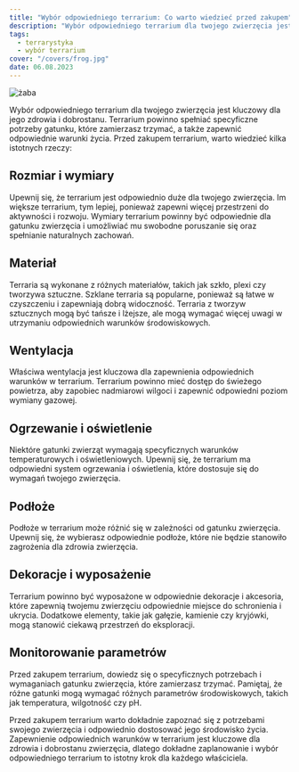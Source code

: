 ```yaml
---
title: "Wybór odpowiedniego terrarium: Co warto wiedzieć przed zakupem"
description: "Wybór odpowiedniego terrarium dla twojego zwierzęcia jest kluczowy dla jego zdrowia i dobrostanu. Terrarium powinno spełniać specyficzne potrzeby gatunku, które zamierzasz trzymać, a także zapewnić odpowiednie warunki życia."
tags:
  - terrarystyka
  - wybór terrarium
cover: "/covers/frog.jpg"
date: 06.08.2023
---
```


![żaba](/covers/frog.jpg)

Wybór odpowiedniego terrarium dla twojego zwierzęcia jest kluczowy dla jego zdrowia i dobrostanu. Terrarium powinno spełniać specyficzne potrzeby gatunku, które zamierzasz trzymać, a także zapewnić odpowiednie warunki życia. Przed zakupem terrarium, warto wiedzieć kilka istotnych rzeczy:

## Rozmiar i wymiary

Upewnij się, że terrarium jest odpowiednio duże dla twojego zwierzęcia. Im większe terrarium, tym lepiej, ponieważ zapewni więcej przestrzeni do aktywności i rozwoju. Wymiary terrarium powinny być odpowiednie dla gatunku zwierzęcia i umożliwiać mu swobodne poruszanie się oraz spełnianie naturalnych zachowań.

## Materiał

Terraria są wykonane z różnych materiałów, takich jak szkło, plexi czy tworzywa sztuczne. Szklane terraria są popularne, ponieważ są łatwe w czyszczeniu i zapewniają dobrą widoczność. Terraria z tworzyw sztucznych mogą być tańsze i lżejsze, ale mogą wymagać więcej uwagi w utrzymaniu odpowiednich warunków środowiskowych.

## Wentylacja

Właściwa wentylacja jest kluczowa dla zapewnienia odpowiednich warunków w terrarium. Terrarium powinno mieć dostęp do świeżego powietrza, aby zapobiec nadmiarowi wilgoci i zapewnić odpowiedni poziom wymiany gazowej.

## Ogrzewanie i oświetlenie

Niektóre gatunki zwierząt wymagają specyficznych warunków temperaturowych i oświetleniowych. Upewnij się, że terrarium ma odpowiedni system ogrzewania i oświetlenia, które dostosuje się do wymagań twojego zwierzęcia.

## Podłoże

Podłoże w terrarium może różnić się w zależności od gatunku zwierzęcia. Upewnij się, że wybierasz odpowiednie podłoże, które nie będzie stanowiło zagrożenia dla zdrowia zwierzęcia.

## Dekoracje i wyposażenie

Terrarium powinno być wyposażone w odpowiednie dekoracje i akcesoria, które zapewnią twojemu zwierzęciu odpowiednie miejsce do schronienia i ukrycia. Dodatkowe elementy, takie jak gałęzie, kamienie czy kryjówki, mogą stanowić ciekawą przestrzeń do eksploracji.

## Monitorowanie parametrów

Przed zakupem terrarium, dowiedz się o specyficznych potrzebach i wymaganiach gatunku zwierzęcia, które zamierzasz trzymać. Pamiętaj, że różne gatunki mogą wymagać różnych parametrów środowiskowych, takich jak temperatura, wilgotność czy pH.

Przed zakupem terrarium warto dokładnie zapoznać się z potrzebami swojego zwierzęcia i odpowiednio dostosować jego środowisko życia. Zapewnienie odpowiednich warunków w terrarium jest kluczowe dla zdrowia i dobrostanu zwierzęcia, dlatego dokładne zaplanowanie i wybór odpowiedniego terrarium to istotny krok dla każdego właściciela.
